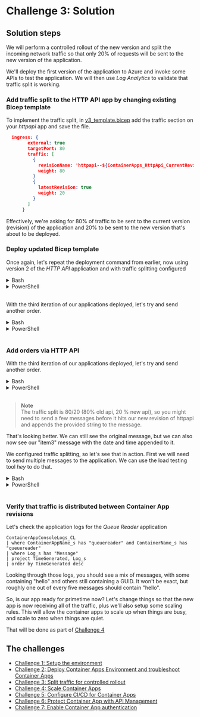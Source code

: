 # Challenge 3: Solution

## Solution steps
We will perform a controlled rollout of the new version and split the incoming network traffic so that only 20% of requests will be sent to the new version of the application.

We'll deploy the first version of the application to Azure and invoke some APIs to test the application. We will then use _Log Analytics_ to validate that traffic split is working.

### Add traffic split to the HTTP API app by changing existing Bicep template
To implement the traffic split, in [v3_template.bicep](v3_template.bicep) add the traffic section on your _httpapi_ app and save the file.

```json
  ingress: {
        external: true
        targetPort: 80
        traffic: [
          {
            revisionName: 'httpapi--${ContainerApps_HttpApi_CurrentRevisionName}'
            weight: 80
          }
          {
            latestRevision: true
            weight: 20
          }
        ]
      }
```

Effectively, we're asking for 80% of traffic to be sent to the current version (revision) of the application and 20% to be sent to the new version that's about to be deployed.

### Deploy updated Bicep template
Once again, let's repeat the deployment command from earlier, now using version 2 of the _HTTP API_ application and with traffic splitting configured


<details>
  <summary>Bash</summary>

```bash
# Deploy Bicep template.
az deployment group create \
  -g $resourceGroup \
  --template-file v3_template.bicep \
  --parameters @v3_parametersbicep.json \
  --parameters \
    ContainerApps_Environment_Name=$containerAppEnv \
    LogAnalytics_Workspace_Name=$logAnalytics \
    AppInsights_Name=$appInsights \
    Location=$location
```

  </summary>
</details>

<details>
  <summary>PowerShell</summary>

```PowerShell
New-AzResourceGroupDeployment -ResourceGroupName $resourceGroup -Name 'v3_deployment' -TemplateFile .\v3_template.bicep -TemplateParameterFile .\v3_parametersbicep.json -Location $location -ContainerApps_Environment_Name $containerAppEnv -LogAnalytics_Workspace_Name $logAnalytics -AppInsights_Name $appInsights
```

  </summary>
</details>
<br>

With the third iteration of our applications deployed, let's try and send another order.

<details>
  <summary>Bash</summary>
  
```bash
curl -X POST $dataURL?message=item3
```

  </summary>
</details>

<details>
  <summary>PowerShell</summary>

```PowerShell
Invoke-RestMethod "$($dataURL)?message=item3" -Method Post
```


  </summary>
</details>
<br>


### Add orders via HTTP API

With the third iteration of our applications deployed, let's try and send another order.



<details>
  <summary>Bash</summary>

```bash
curl -X POST $dataURL?message=item3
```

And let's check the Store application again to see if the messages have been received
  
```bash
curl $storeURL | jq

```
```json
[
   {
    "id": "b222d3fd-9776-4631-9f1d-5038055e1541",
    "message": "fa7c4a50-a711-48d5-8d7c-b9a9e9b9056e"
  },
  {
    "id": "807fd951-7213-4fd7-8a6f-df3a8e064ed9",
    "message": "05/20/2022 22:31:26 +00:00 -- item3"
  },
]
```

  </summary>
</details>

<details>
  <summary>PowerShell</summary>

```PowerShell
Invoke-RestMethod  "$($dataURL)?message=item3" -Method Post
```

And let's check the Store application again to see if the messages have been received

```PowerShell
Invoke-RestMethod $storeUrl
```
```
id                                   message
--                                   -------
a62d0fa5-26dd-449a-8c16-2e897c6ac4c1 9b4d6594-0c06-476f-81dd-1c9a7120d60b
a2be1546-7290-49df-9f1b-9dd567b7ce3b f5a52f7a-67db-4ada-bdab-baa8189af700--item3
```
</summary>
</details>
<br>


> **Note**<br> 
> The traffic split is 80/20 (80% old api, 20 % new api), so you might need to send a few messages before it hits our new revision of httpapi and appends the provided string to the message.

That's looking better. We can still see the original message, but we can also now see our "item3" message with the date and time appended to it.

We configured traffic splitting, so let's see that in action. First we will need to send multiple messages to the application. We can use the load testing tool _hey_ to do that.

<details>
  <summary>Bash</summary>


```bash
hey -m POST -n 25 -c 1 $dataURL?message=hello

# Verify orders in StoreApp
curl $storeURL | jq
```


  </summary>
</details>

<details>
  <summary>PowerShell</summary>

```PowerShell
hey -m POST -n 25 -c 1 "$($dataURL)?message=hello"

# Verify orders in StoreApp
Invoke-RestMethod $storeURL
```

  </summary>
</details>
<br>

### Verify that traffic is distributed between Container App revisions 
Let's check the application logs for the _Queue Reader_ application

```text
ContainerAppConsoleLogs_CL
| where ContainerAppName_s has "queuereader" and ContainerName_s has "queuereader"
| where Log_s has "Message"
| project TimeGenerated, Log_s
| order by TimeGenerated desc
```

Looking through those logs, you should see a mix of messages, with some containing "hello" and others still containing a GUID. It won't be exact, but roughly one out of every five messages should contain "hello".

So, is our app ready for primetime now? Let's change things so that the new app is now receiving all of the traffic, plus we'll also setup some scaling rules. This will allow the container apps to scale up when things are busy, and scale to zero when things are quiet.

That will be done as part of [Challenge 4](challenge4.md)

## The challenges

- [Challenge 1: Setup the environment](challenge1.md)
- [Challenge 2: Deploy Container Apps Environment and troubleshoot Container Apps](challenge2.md)
- [Challenge 3: Split traffic for controlled rollout](challenge3.md)
- [Challenge 4: Scale Container Apps](challenge4.md)
- [Challenge 5: Configure CI/CD for Container Apps](challenge5.md)
- [Challenge 6: Protect Container App with API Management](challenge6.md)
- [Challenge 7: Enable Container App authentication](challenge7.md)
